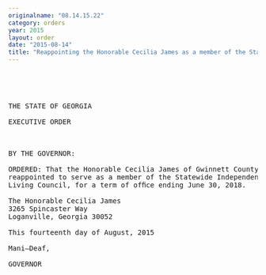 ```yaml
---
originalname: "08.14.15.22"
category: orders
year: 2015
layout: order
date: "2015-08-14"
title: "Reappointing the Honorable Cecilia James as a member of the Statewide Independent Living Council"
---
```

<pre>
 

 

THE STATE OF GEORGIA

EXECUTIVE ORDER

 

BY THE GOVERNOR:

ORDERED: That the Honorable Cecilia James of Gwinnett County, Georgia, is
reappointed to serve as a member of the Statewide Independent
Living Council, for a term of ofﬁce ending June 30, 2018.

The Honorable Cecilia James
3265 Spincaster Way
Loganville, Georgia 30052

This fourteenth day of August, 2015

Mani—Deaf,

GOVERNOR

 

</pre>
